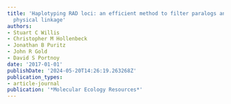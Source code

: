 ```yaml
---
title: 'Haplotyping RAD loci: an efficient method to filter paralogs and account for
  physical linkage'
authors:
- Stuart C Willis
- Christopher M Hollenbeck
- Jonathan B Puritz
- John R Gold
- David S Portnoy
date: '2017-01-01'
publishDate: '2024-05-20T14:26:19.263268Z'
publication_types:
- article-journal
publication: '*Molecular Ecology Resources*'
---
```

